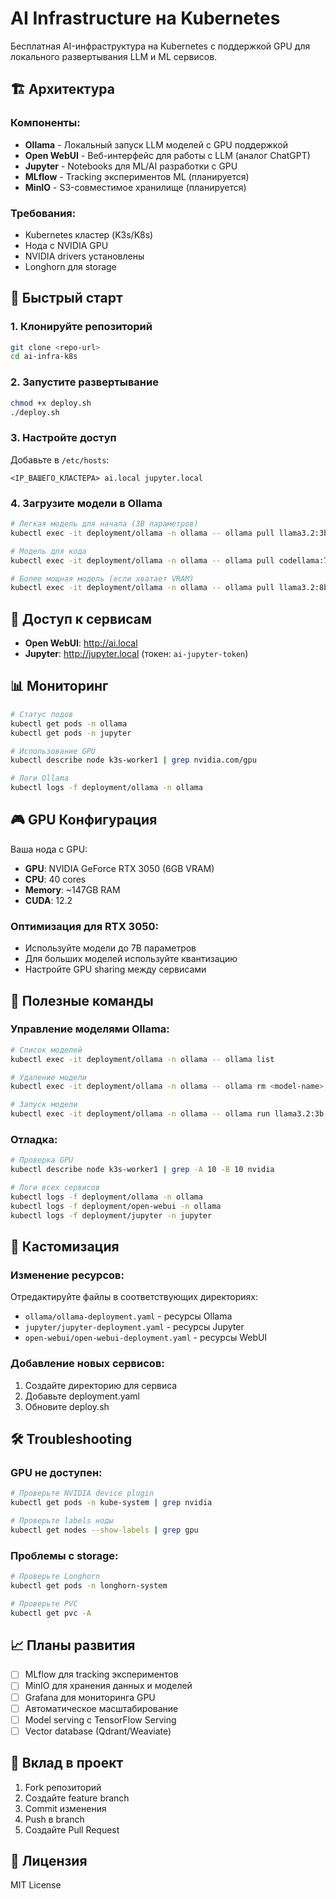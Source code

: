 # AI Infrastructure на Kubernetes

Бесплатная AI-инфраструктура на Kubernetes с поддержкой GPU для локального развертывания LLM и ML сервисов.

## 🏗️ Архитектура

### Компоненты:
- **Ollama** - Локальный запуск LLM моделей с GPU поддержкой
- **Open WebUI** - Веб-интерфейс для работы с LLM (аналог ChatGPT)
- **Jupyter** - Notebooks для ML/AI разработки с GPU
- **MLflow** - Tracking экспериментов ML (планируется)
- **MinIO** - S3-совместимое хранилище (планируется)

### Требования:
- Kubernetes кластер (K3s/K8s)
- Нода с NVIDIA GPU
- NVIDIA drivers установлены
- Longhorn для storage

## 🚀 Быстрый старт

### 1. Клонируйте репозиторий
```bash
git clone <repo-url>
cd ai-infra-k8s
```

### 2. Запустите развертывание
```bash
chmod +x deploy.sh
./deploy.sh
```

### 3. Настройте доступ
Добавьте в `/etc/hosts`:
```
<IP_ВАШЕГО_КЛАСТЕРА> ai.local jupyter.local
```

### 4. Загрузите модели в Ollama
```bash
# Легкая модель для начала (3B параметров)
kubectl exec -it deployment/ollama -n ollama -- ollama pull llama3.2:3b

# Модель для кода
kubectl exec -it deployment/ollama -n ollama -- ollama pull codellama:7b

# Более мощная модель (если хватает VRAM)
kubectl exec -it deployment/ollama -n ollama -- ollama pull llama3.2:8b
```

## 🔗 Доступ к сервисам

- **Open WebUI**: http://ai.local
- **Jupyter**: http://jupyter.local (токен: `ai-jupyter-token`)

## 📊 Мониторинг

```bash
# Статус подов
kubectl get pods -n ollama
kubectl get pods -n jupyter

# Использование GPU
kubectl describe node k3s-worker1 | grep nvidia.com/gpu

# Логи Ollama
kubectl logs -f deployment/ollama -n ollama
```

## 🎮 GPU Конфигурация

Ваша нода с GPU:
- **GPU**: NVIDIA GeForce RTX 3050 (6GB VRAM)
- **CPU**: 40 cores
- **Memory**: ~147GB RAM
- **CUDA**: 12.2

### Оптимизация для RTX 3050:
- Используйте модели до 7B параметров
- Для больших моделей используйте квантизацию
- Настройте GPU sharing между сервисами

## 📝 Полезные команды

### Управление моделями Ollama:
```bash
# Список моделей
kubectl exec -it deployment/ollama -n ollama -- ollama list

# Удаление модели
kubectl exec -it deployment/ollama -n ollama -- ollama rm <model-name>

# Запуск модели
kubectl exec -it deployment/ollama -n ollama -- ollama run llama3.2:3b
```

### Отладка:
```bash
# Проверка GPU
kubectl describe node k3s-worker1 | grep -A 10 -B 10 nvidia

# Логи всех сервисов
kubectl logs -f deployment/ollama -n ollama
kubectl logs -f deployment/open-webui -n ollama
kubectl logs -f deployment/jupyter -n jupyter
```

## 🔧 Кастомизация

### Изменение ресурсов:
Отредактируйте файлы в соответствующих директориях:
- `ollama/ollama-deployment.yaml` - ресурсы Ollama
- `jupyter/jupyter-deployment.yaml` - ресурсы Jupyter
- `open-webui/open-webui-deployment.yaml` - ресурсы WebUI

### Добавление новых сервисов:
1. Создайте директорию для сервиса
2. Добавьте deployment.yaml
3. Обновите deploy.sh

## 🛠️ Troubleshooting

### GPU не доступен:
```bash
# Проверьте NVIDIA device plugin
kubectl get pods -n kube-system | grep nvidia

# Проверьте labels ноды
kubectl get nodes --show-labels | grep gpu
```

### Проблемы с storage:
```bash
# Проверьте Longhorn
kubectl get pods -n longhorn-system

# Проверьте PVC
kubectl get pvc -A
```

## 📈 Планы развития

- [ ] MLflow для tracking экспериментов
- [ ] MinIO для хранения данных и моделей
- [ ] Grafana для мониторинга GPU
- [ ] Автоматическое масштабирование
- [ ] Model serving с TensorFlow Serving
- [ ] Vector database (Qdrant/Weaviate)

## 🤝 Вклад в проект

1. Fork репозиторий
2. Создайте feature branch
3. Commit изменения
4. Push в branch
5. Создайте Pull Request

## 📄 Лицензия

MIT License
